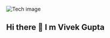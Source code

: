 ![Tech image](https://github.com/user-attachments/assets/0db65ff4-7104-4d3f-b7f9-4492d4f24f9d)


## Hi there 👋 I m Vivek Gupta

<!--
**vivekguptaqwerty/vivekguptaqwerty** is a ✨ _special_ ✨ repository because its `README.md` (this file) appears on your GitHub profile.

Here are some ideas to get you started:

- 🔭 I’m currently working on ...
- 🌱 I’m currently learning ...
- 👯 I’m looking to collaborate on ...
- 🤔 I’m looking for help with ...
- 💬 Ask me about ...
- 📫 How to reach me: ...
- 😄 Pronouns: ...
- ⚡ Fun fact: ...
-->
